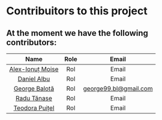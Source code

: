 # Contribuitors to this project




## At the moment we have the following contributors:
|                       Name                        | Role  |         Email         |
| :-----------------------------------------------: | :---: | :-------------------: |
| [Alex-Ionuț Moise](https://github.com/Alex-dev02) |  Rol  |         Email         |
|   [Daniel Albu](https://github.com/DanielAlbu1)   |  Rol  |         Email         |
|     [George Balotă](https://github.com/MXG99)     |  Rol  | george99.bl@gmail.com |
|     [Radu Tănase](https://github.com/RaduTns)     |  Rol  |         Email         |
|    [Teodora Puițel](https://github.com/TeoP2)     |  Rol  |         Email         |

